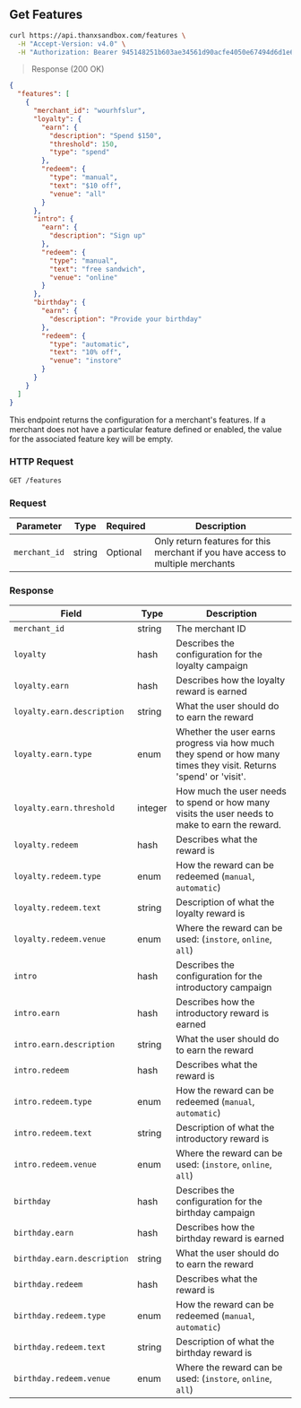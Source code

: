 ## Get Features

```bash
curl https://api.thanxsandbox.com/features \
  -H "Accept-Version: v4.0" \
  -H "Authorization: Bearer 945148251b603ae34561d90acfe4050e67494d6d1e65d4d3d52798407f03c0bd"
```

> Response (200 OK)

```json
{
  "features": [
    {
      "merchant_id": "wourhfslur",
      "loyalty": {
        "earn": {
          "description": "Spend $150",
          "threshold": 150,
          "type": "spend"
        },
        "redeem": {
          "type": "manual",
          "text": "$10 off",
          "venue": "all"
        }
      },
      "intro": {
        "earn": {
          "description": "Sign up"
        },
        "redeem": {
          "type": "manual",
          "text": "free sandwich",
          "venue": "online"
        }
      },
      "birthday": {
        "earn": {
          "description": "Provide your birthday"
        },
        "redeem": {
          "type": "automatic",
          "text": "10% off",
          "venue": "instore"
        }
      }
    }
  ]
}
```

This endpoint returns the configuration for a merchant's features. If a merchant
does not have a particular feature defined or enabled, the value for the associated
feature key will be empty.

### HTTP Request

`GET /features`

### Request

Parameter | Type | Required | Description
--------- | ---- | -------- | -----------
`merchant_id` | string | Optional | Only return features for this merchant if you have access to multiple merchants

### Response

Field | Type | Description
----- | ---- | -----------
`merchant_id` | string | The merchant ID
`loyalty` | hash | Describes the configuration for the loyalty campaign
`loyalty.earn` | hash | Describes how the loyalty reward is earned
`loyalty.earn.description` | string | What the user should do to earn the reward
`loyalty.earn.type` | enum | Whether the user earns progress via how much they spend or how many times they visit. Returns 'spend' or 'visit'.
`loyalty.earn.threshold` | integer | How much the user needs to spend or how many visits the user needs to make to earn the reward.
`loyalty.redeem` | hash | Describes what the reward is
`loyalty.redeem.type` | enum | How the reward can be redeemed (`manual`, `automatic`)
`loyalty.redeem.text` | string | Description of what the loyalty reward is
`loyalty.redeem.venue` | enum | Where the reward can be used: (`instore`, `online`, `all`)
`intro` | hash | Describes the configuration for the introductory campaign
`intro.earn` | hash | Describes how the introductory reward is earned
`intro.earn.description` | string | What the user should do to earn the reward
`intro.redeem` | hash | Describes what the reward is
`intro.redeem.type` | enum | How the reward can be redeemed (`manual`, `automatic`)
`intro.redeem.text` | string | Description of what the introductory reward is
`intro.redeem.venue` | enum | Where the reward can be used: (`instore`, `online`, `all`)
`birthday` | hash | Describes the configuration for the birthday campaign
`birthday.earn` | hash | Describes how the birthday reward is earned
`birthday.earn.description` | string | What the user should do to earn the reward
`birthday.redeem` | hash | Describes what the reward is
`birthday.redeem.type` | enum | How the reward can be redeemed (`manual`, `automatic`)
`birthday.redeem.text` | string | Description of what the birthday reward is
`birthday.redeem.venue` | enum | Where the reward can be used: (`instore`, `online`, `all`)
